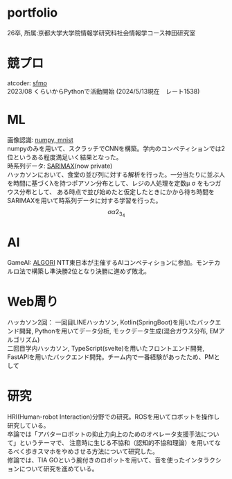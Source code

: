 # portfolio
26卒, 所属:京都大学大学院情報学研究科社会情報学コース神田研究室

# 競プロ
atcoder: [sfmo](https://atcoder.jp/users/sfmo)  
2023/08 くらいからPythonで活動開始  (2024/5/13現在　レート1538)

# ML
画像認識: [numpy, mnist](https://github.com/Amano-take/image-expe/)  
numpyのみを用いて、スクラッチでCNNを構築。学内のコンペティションでは2位というある程度満足いく結果となった。  
時系列データ: [SARIMAX](https://github.com/ku-practice-of-information-pre-group2/ShockDawnBackEnd/tree/main/Analysis)(now private)  
ハッカソンにおいて、食堂の並び列に対する解析を行った。一分当たりに並ぶ人を時間に基づく&lambda;を持つポアソン分布として、レジの人処理を定数&mu; &sigma; をもつガウス分布として、
ある時点で並び始めたと仮定したときにかから待ち時間をSARIMAXを用いて時系列データに対する学習を行った。
$$
\sigma \alpha 2_{3_4}
$$

# AI
GameAI: [ALGORI](https://github.com/Amano-take/ALGORI)
NTT東日本が主催するAIコンペティションに参加。モンテカルロ法で構築し準決勝2位となり決勝に進めず敗北。  

# Web周り
ハッカソン2回：
一回目LINEハッカソン, Kotlin(SpringBoot)を用いたバックエンド開発, Pythonを用いてデータ分析, モックデータ生成(混合ガウス分布, EMアルゴリズム)  
二回目学内ハッカソン, TypeScript(svelte)を用いたフロントエンド開発, FastAPIを用いたバックエンド開発。チーム内で一番経験があったため、PMとして  

# 研究
HRI(Human-robot Interaction)分野での研究。ROSを用いてロボットを操作し研究している。  
卒論では「アバターロボットの抑止力向上のためのオペレータ支援手法について」というテーマで、
注意時に生じる不協和（認知的不協和理論）を用いてなるべく歩きスマホをやめさせる方法について研究した。  
修論では、TIA GOという腕付きのロボットを用いて、音を使ったインタラクションについて研究を進めている。
